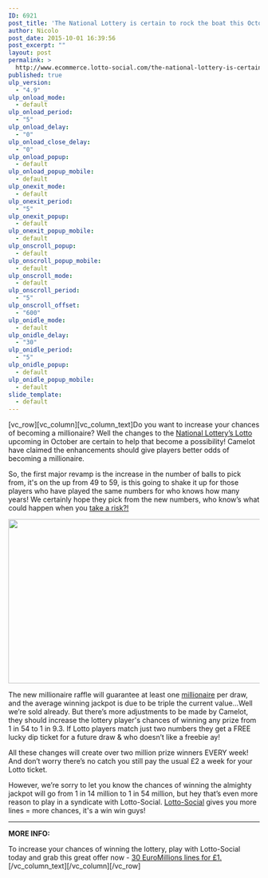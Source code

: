 ```yaml
---
ID: 6921
post_title: 'The National Lottery is certain to rock the boat this October&#8230;'
author: Nicolo
post_date: 2015-10-01 16:39:56
post_excerpt: ""
layout: post
permalink: >
  http://www.ecommerce.lotto-social.com/the-national-lottery-is-certain-to-rock-the-boat-this-october/
published: true
ulp_version:
  - "4.9"
ulp_onload_mode:
  - default
ulp_onload_period:
  - "5"
ulp_onload_delay:
  - "0"
ulp_onload_close_delay:
  - "0"
ulp_onload_popup:
  - default
ulp_onload_popup_mobile:
  - default
ulp_onexit_mode:
  - default
ulp_onexit_period:
  - "5"
ulp_onexit_popup:
  - default
ulp_onexit_popup_mobile:
  - default
ulp_onscroll_popup:
  - default
ulp_onscroll_popup_mobile:
  - default
ulp_onscroll_mode:
  - default
ulp_onscroll_period:
  - "5"
ulp_onscroll_offset:
  - "600"
ulp_onidle_mode:
  - default
ulp_onidle_delay:
  - "30"
ulp_onidle_period:
  - "5"
ulp_onidle_popup:
  - default
ulp_onidle_popup_mobile:
  - default
slide_template:
  - default
---
```

[vc_row][vc_column][vc_column_text]Do you want to increase your chances of becoming a millionaire? Well the changes to the <a href="http://www.lotto-social.com/enter-details-for-lottery-syndicate-membership?OL=8&amp;TP1=HT&amp;TP2=&amp;IP=&amp;Prosub_ID=2090&amp;a_bid=9f7cc6b8" target="_blank">National Lottery’s Lotto</a> upcoming in October are certain to help that become a possibility! Camelot have claimed the enhancements should give players better odds of becoming a millionaire.

<!--more-->

So, the first major revamp is the increase in the number of balls to pick from, it's on the up from 49 to 59, is this going to shake it up for those players who have played the same numbers for who knows how many years! We certainly hope they pick from the new numbers, who know’s what could happen when you <a href="/win-lottery-syndicates/?OL=8&amp;TP1=HT&amp;TP2=&amp;IP=&amp;Prosub_ID=2090&amp;a_bid=9f7cc6b8">take a risk?!</a>

<img class="aligncenter" src="http://news-lotto-social.s3.amazonaws.com/news/wp-content/uploads/2015/09/Screen-Shot-2015-09-25-at-12.02.51.png" alt="" width="581" height="329" />

The new millionaire raffle will guarantee at least one <a href="/win-lottery-syndicates/?OL=8&amp;TP1=HT&amp;TP2=&amp;IP=&amp;Prosub_ID=2090&amp;a_bid=9f7cc6b8">millionaire</a> per draw, and the average winning jackpot is due to be triple the current value…Well we’re sold already. But there’s more adjustments to be made by Camelot, they should increase the lottery player's chances of winning any prize from 1 in 54 to 1 in 9.3. If Lotto players match just two numbers they get a FREE lucky dip ticket for a future draw &amp; who doesn’t like a freebie ay!

All these changes will create over two million prize winners EVERY week! And don’t worry there’s no catch you still pay the usual £2 a week for your Lotto ticket.

However, we’re sorry to let you know the chances of winning the almighty jackpot will go from 1 in 14 million to 1 in 54 million, but hey that’s even more reason to play in a syndicate with Lotto-Social. <a href="/win-lottery-syndicates/?OL=8&amp;TP1=HT&amp;TP2=&amp;IP=&amp;Prosub_ID=2090&amp;a_bid=9f7cc6b8">Lotto-Social</a> gives you more lines = more chances, it's a win win guys!

--------------------------------------------

<strong>MORE INFO:</strong>

To increase your chances of winning the lottery, play with Lotto-Social today and grab this great offer now - <a href="/win-lottery-syndicates/?OL=8&amp;TP1=HT&amp;TP2=&amp;IP=&amp;Prosub_ID=2090&amp;a_bid=9f7cc6b8">30 EuroMillions lines for £1.</a>[/vc_column_text][/vc_column][/vc_row]